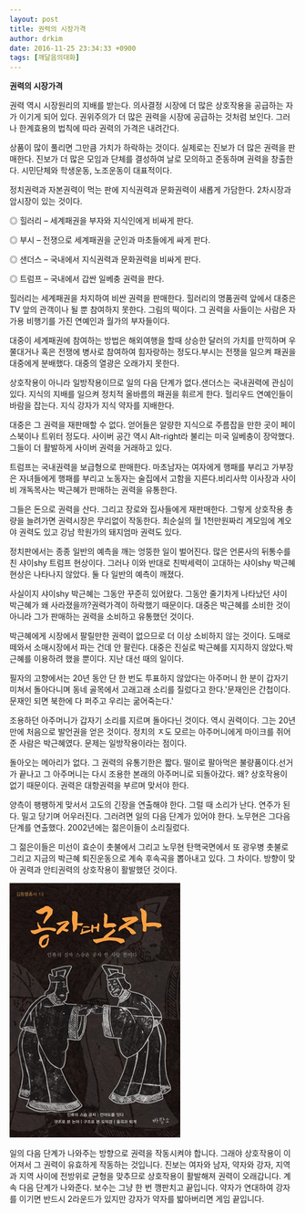 ```yaml
---
layout: post
title: 권력의 시장가격
author: drkim
date: 2016-11-25 23:34:33 +0900
tags: [깨달음의대화]
---
```

 

   **권력의 시장가격**

  


권력 역시 시장원리의 지배를 받는다. 의사결정 시장에 더 많은 상호작용을 공급하는 자가 이기게 되어 있다. 권위주의가 더 많은 권력을 시장에 공급하는 것처럼 보인다. 그러나 한계효용의 법칙에 따라 권력의 가격은 내려간다. 

  


상품이 많이 풀리면 그만큼 가치가 하락하는 것이다. 실제로는 진보가 더 많은 권력을 판매한다. 진보가 더 많은 모임과 단체를 결성하여 날로 모의하고 준동하며 권력을 창출한다. 시민단체와 학생운동, 노조운동이 대표적이다.

  


정치권력과 자본권력이 먹는 판에 지식권력과 문화권력이 새롭게 가담한다. 2차시장과 암시장이 있는 것이다.

  


◎ 힐러리 – 세계패권을 부자와 지식인에게 비싸게 판다. 
      
◎ 부시 – 전쟁으로 세계패권을 군인과 마초들에게 싸게 판다. 
      
◎ 샌더스 – 국내에서 지식권력과 문화권력을 비싸게 판다. 
      
◎ 트럼프 – 국내에서 갑싼 일베충 권력을 판다. 

  


힐러리는 세계패권을 차지하여 비싼 권력을 판매한다. 힐러리의 명품권력 앞에서 대중은 TV 앞의 관객이나 될 뿐 참여하지 못한다. 그림의 떡이다. 그 권력을 사들이는 사람은 자가용 비행기를 가진 연예인과 월가의 부자들이다. 

  


대중이 세계패권에 참여하는 방법은 해외여행을 할때 상승한 달러의 가치를 만끽하며 우쭐대거나 혹은 전쟁에 병사로 참여하여 힘자랑하는 정도다.부시는 전쟁을 일으켜 패권을 대중에게 분배했다. 대중의 열광은 오래가지 못한다.

  


상호작용이 아니라 일방작용이므로 일의 다음 단계가 없다.샌더스는 국내권력에 관심이 있다. 지식의 지배를 일으켜 정치적 올바름의 패권을 휘르게 한다. 헐리우드 연예인들이 바람을 잡는다. 지식 강자가 지식 약자를 지배한다.

  


대중은 그 권력을 재판매할 수 없다. 얻어들은 알량한 지식으로 주름잡을 만한 곳이 페이스북이나 트위터 정도다. 사이버 공간 역시 Alt-right라 불리는 미국 일베충이 장악했다. 그들이 더 활발하게 사이버 권력을 거래하고 있다. 

  


트럼프는 국내권력을 보급형으로 판매한다. 마초남자는 여자에게 행패를 부리고 가부장은 자녀들에게 행패를 부리고 노동자는 술집에서 고함을 지른다.비리사학 이사장과 사이비 개독목사는 박근혜가 판매하는 권력을 유통한다.

  


그들은 돈으로 권력을 산다. 그리고 장로와 집사들에게 재판매한다. 그렇게 상호작용 총량을 늘려가면 권력시장은 무리없이 작동한다. 최순실의 월 1천만원짜리 계모임에 계오야 권력도 있고 강남 학원가의 돼지엄마 권력도 있다. 

  


정치판에서는 종종 일반의 예측을 깨는 엉뚱한 일이 벌어진다. 많은 언론사의 뒤통수를 친 샤이shy 트럼프 현상이다. 그러나 이와 반대로 친박세력이 고대하는 샤이shy 박근혜 현상은 나타나지 않았다. 둘 다 일반의 예측이 깨졌다.

  


사실이지 샤이shy 박근혜는 그동안 꾸준히 있어왔다. 그동안 줄기차게 나타났던 샤이 박근혜가 왜 사라졌을까?권력가격이 하락했기 때문이다. 대중은 박근혜를 소비한 것이 아니라 그가 판매하는 권력을 소비하고 유통했던 것이다.

  


박근혜에게 시장에서 팔릴만한 권력이 없으므로 더 이상 소비하지 않는 것이다. 도매로 떼와서 소매시장에서 파는 건데 안 팔린다. 대중은 진실로 박근혜를 지지하지 않았다.박근혜를 이용하려 했을 뿐이다. 지난 대선 때의 일이다.

  


필자의 고향에서는 20년 동안 단 한 번도 투표하지 않았다는 아주머니 한 분이 갑자기 미쳐서 돌아다니며 동네 골목에서 고래고래 소리를 질렀다고 한다.'문재인은 간첩이다. 문재인 되면 북한에 다 퍼주고 우리는 굶어죽는다.'

  


조용하던 아주머니가 갑자기 소리를 지르며 돌아다닌 것이다. 역시 권력이다. 그는 20년 만에 처음으로 발언권을 얻은 것이다. 정치의 ㅈ도 모르는 아주머니에게 마이크를 쥐어준 사람은 박근혜였다. 문제는 일방작용이라는 점이다.

  


돌아오는 메아리가 없다. 그 권력의 유통기한은 짧다. 떨이로 팔아먹은 불량품이다.선거가 끝나고 그 아주머니는 다시 조용한 본래의 아주머니로 되돌아갔다. 왜? 상호작용이 없기 때문이다. 권력은 대항권력을 부르며 맞서야 한다.

  


양측이 팽팽하게 맞서서 고도의 긴장을 연출해야 한다. 그럴 때 소리가 난다. 연주가 된다. 밀고 당기며 어우러진다. 그러려면 일의 다음 단계가 있어야 한다. 노무현은 그다음 단계를 연출했다. 2002년에는 젊은이들이 소리질렀다.

  


그 젊은이들은 미선이 효순이 촛불에서 그리고 노무현 탄핵국면에서 또 광우병 촛불로 그리고 지금의 박근혜 퇴진운동으로 계속 후속곡을 뽑아내고 있다. 그 차이다. 방향이 맞아 권력과 안티권력의 상호작용이 활발했던 것이다.

  


  



 





![](/files/attach/images/198/706/781/555.jpg) 

  


일의 다음 단계가 나와주는 방향으로 권력을 작동시켜야 합니다. 그래야 상호작용이 이어져서 그 권력이 유효하게 작동하는 것입니다. 진보는 여자와 남자, 약자와 강자, 지역과 지역 사이에 전방위로 균형을 맞추므로 상호작용이 활발해져 권력이 오래갑니다. 계속 다음 단계가 나와준다. 보수는 그냥 한 번 깽판치고 끝입니다. 약자가 연대하여 강자를 이기면 반드시 2라운드가 있지만 강자가 약자를 밟아버리면 게임 끝입니다.